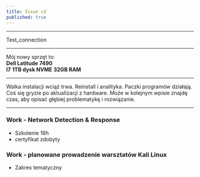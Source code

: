 ```yaml
---
title: Issue cd
published: true
---
```


***

Test_connection

***

Mój nowy sprzęt to:<br>
**Dell Latitude 7490**<br>
**I7**
**1TB dysk NVME**
**32GB RAM**

***

Walka instalacji wciąż trwa. Reinstall i analityka. Paczki programów działają. Coś się gryzie po aktualizacji z hardware. Może w kolejnym wpisie znajdę czas, aby opisać głębiej problematykę i rozwiązanie.

***

### [](#header-3) Work - Network Detection & Response

* Szkolenie 16h
* certyfikat zdobyty

### [](#header-3) Work - planowane prowadzenie warsztatów Kali Linux

* Zakres tematyczny